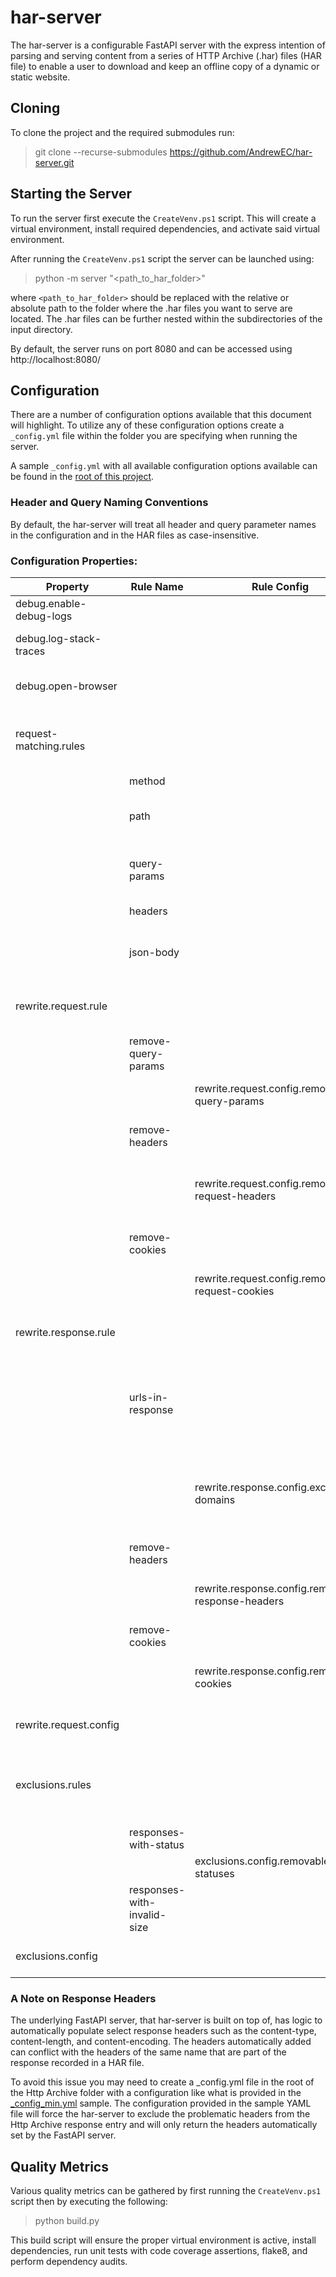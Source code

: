 # har-server
The har-server is a configurable FastAPI server with the express intention of parsing and serving content
from a series of HTTP Archive (.har) files (HAR file) to enable a user to download and keep an offline copy of
a dynamic or static website.

## Cloning
To clone the project and the required submodules run:
> git clone --recurse-submodules https://github.com/AndrewEC/har-server.git

## Starting the Server
To run the server first execute the `CreateVenv.ps1` script. This will create a virtual environment, install
required dependencies, and activate said virtual environment.

After running the `CreateVenv.ps1` script the server can be launched using:
> python -m server "<path_to_har_folder>"

where `<path_to_har_folder>` should be replaced with the relative or absolute path to the folder where the .har files
you want to serve are located. The .har files can be further nested within the subdirectories of the input
directory.

By default, the server runs on port 8080 and can be accessed using http://localhost:8080/

## Configuration
There are a number of configuration options available that this document will highlight. To
utilize any of these configuration options create a `_config.yml` file within the folder you are specifying
when running the server.

A sample `_config.yml` with all available configuration options available can be found in the [root
of this project](./_config.yml).

### Header and Query Naming Conventions
By default, the har-server will treat all header and query parameter names in the configuration and in the
HAR files as case-insensitive.

### Configuration Properties:

| Property                | Rule Name                   | Rule Config                                        | Description                                                                                                                                                                                                                |
|-------------------------|-----------------------------|----------------------------------------------------|----------------------------------------------------------------------------------------------------------------------------------------------------------------------------------------------------------------------------|
| debug.enable-debug-logs |                             |                                                    | Enable more granular logging statements.                                                                                                                                                                                   |
| debug.log-stack-traces  |                             |                                                    | Log the full stack trace whenever an exception is thrown while the server is running.                                                                                                                                      |
| debug.open-browser      |                             |                                                    | The URL to launch in your default browser once the server has started.                                                                                                                                                     |
| request-matching.rules  |                             |                                                    | The sequentially executed set of predicate functions to determine if an incoming HTTP request matches a previously recorded request pulled from a har file.                                                                |
|                         | method                      |                                                    | Match requests by HTTP method.                                                                                                                                                                                             |
|                         | path                        |                                                    | Match requets by path segments. (This will exclude the host/port and will fully decode the request path.)                                                                                                                  |
|                         | query-params                |                                                    | Match requests by their query parameters. (This will fully decode all query parameters before matching.)                                                                                                                   |
|                         | headers                     |                                                    | Match requests by their request headers.                                                                                                                                                                                   |
|                         | json-body                   |                                                    | Match requests by their JSON body. This will only match requests with an application/json mime type.                                                                                                                       |
| rewrite.request.rule    |                             |                                                    | The sequentially executed set of functions to modify an incoming request or a previously recorded request pulled from a har file.                                                                                          |
|                         | remove-query-params         |                                                    | Removes query params by name from the incoming and recorded request.                                                                                                                                                       |
|                         |                             | rewrite.request.config.removable-query-params      | The list of query param names (case-insensitive) to be removed from each recorded request.                                                                                                                                 |
|                         | remove-headers              |                                                    | Removes headers by name from the incoming and recorded request.                                                                                                                                                            |
|                         |                             | rewrite.request.config.removable-request-headers   | A list of header names (case-insensitive) to be removed from all incoming and recorded requests before attempting to match them.                                                                                           |
|                         | remove-cookies              |                                                    | Removes cookies by name from the incoming and recorded request.                                                                                                                                                            |
|                         |                             | rewrite.request.config.removable-request-cookies   | The list of cookie names (case-insensitive) to be removed from each request.                                                                                                                                               |
| rewrite.response.rule   |                             |                                                    | The sequentially executed set of rules to modify a response from a har file before returning it to the calling Http client.                                                                                                |
|                         | urls-in-response            |                                                    | Rewrites the host and protocol of all `http://` and `https://` URLs in any matched response to `http://localhost:${server.port}` where `${server.port}` will be replaced with the port the server is currently running on. |
|                         |                             | rewrite.response.config.excluded-domains           | A list of protocol + host combinations that should be skipped by the `urls-in-response` rewrite rule. Ex: `http://www.w3.org`. This also supports blank protocols such as `//www.w3.org`.                                  |
|                         | remove-headers              |                                                    | Removes response headers by the header name.                                                                                                                                                                               |
|                         |                             | rewrite.response.config.removable-response-headers | A list of header names (case-insensitive) to be removed from all matched responses before returning said response.                                                                                                         |
|                         | remove-cookies              |                                                    | Removes response cookies by the cookie name.                                                                                                                                                                               |
|                         |                             | rewrite.response.config.removable-cookies          | A list of cookie names (case-insensitive) to be removed from all matched responses before returning said response.                                                                                                         |
| rewrite.request.config  |                             |                                                    | Configuration values to control the behaviour of the request and response rewrite rules.                                                                                                                                   |
| exclusions.rules        |                             |                                                    | A sequentially executed set of rules that will filter out entries from each har file. Entries that are excluded will never be can never be matched or returned by the running har-server.                                  |
|                         | responses-with-status       |                                                    | Filter out any responses that have a matching HTTP status.                                                                                                                                                                 |
|                         |                             | exclusions.config.removable-statuses               | The list of "bad" HTTP status codes to be excluded.                                                                                                                                                                        |
|                         | responses-with-invalid-size |                                                    | Filter out responses that are empty but don't have a 204 response status.                                                                                                                                                  |
| exclusions.config       |                             |                                                    | Configuration values to control the behaviour of the exclusion rules.                                                                                                                                                      |


### A Note on Response Headers
The underlying FastAPI server, that har-server is built on top of, has logic to automatically populate select
response headers such as the content-type, content-length, and content-encoding. The headers automatically added
can conflict with the headers of the same name that are part of the response recorded in a HAR file.

To avoid this issue you may need to create a _config.yml file in the root of the Http Archive folder with a
configuration like what is provided in the [_config_min.yml](./_config_min.yml) sample. The configuration
provided in the sample YAML file will force the har-server to exclude the problematic headers from the Http Archive
response entry and will only return the headers automatically set by the FastAPI server.


## Quality Metrics

Various quality metrics can be gathered by first running the `CreateVenv.ps1` script then by executing the following:
> python build.py

This build script will ensure the proper virtual environment is active, install dependencies, run unit tests
with code coverage assertions, flake8, and perform dependency audits.
